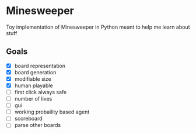 # Minesweeper

Toy implementation of Minesweeper in Python meant to help me learn about stuff

## Goals

- [X] board representation
- [X] board generation
- [X] modifiable size
- [X] human playable
- [ ] first click always safe
- [ ] number of lives
- [ ] gui
- [ ] working probaility based agent
- [ ] scoreboard
- [ ] parse other boards
